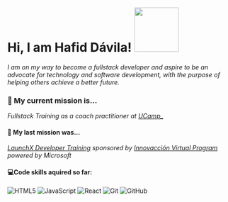 <h1>Hi, I am Hafid Dávila! <img src=https://media.giphy.com/media/meGpQMxGPC461ZD6Ad/giphy.gif width="100"> </h1>

*I am on my way to become a fullstack developer and aspire to be an advocate for technology and software development, with the purpose of helping others achieve a better future.*

<h3>🚀 My current mission is...</h3>

*Fullstack Training as a coach practitioner at [UCamp_](https://ucamp.io/)*

<h4>🚀 My last mission was...</h4>

*[LaunchX Developer Training](https://innovaccion.cloud/launchx/) sponsored by [Innovacción Virtual Program](https://innovaccion.cloud/) powered by Microsoft*

#### 💻Code skills aquired so far:  
![HTML5](https://img.shields.io/badge/-HTML5-000000?style=flat&logo=html5)
![JavaScript](https://img.shields.io/badge/-JavaScript-000000?style=flat&logo=javascript)
![React](https://img.shields.io/badge/-React-222222?style=flat&logo=React&logoColor=61DAFB)
![Git](https://img.shields.io/badge/-Git-222222?style=flat&logo=git&logoColor=F05032)
![GitHub](https://img.shields.io/badge/-GitHub-222222?style=flat&logo=github&logoColor=181717)

<!--
**Hafid-Davila/Hafid-Davila** is a ✨ _special_ ✨ repository because its `README.md` (this file) appears on your GitHub profile.


Here are some ideas to get you started:

- 🔭 I’m currently working on ...
- 
- 👯 I’m looking to collaborate on ...
- 🤔 I’m looking for help with ...
- 💬 Ask me about ...
- 📫 How to reach me: ...
- 😄 Pronouns: ...
- ⚡ Fun fact: ...
-->
